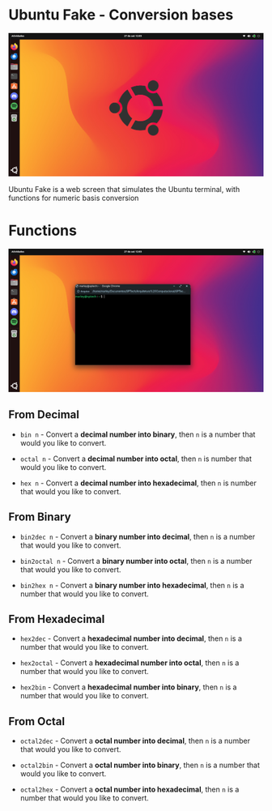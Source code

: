 # Ubuntu Fake - Conversion bases

![Ubuntu Fake](https://github.com/MarleyS439/ubuntu-fake-conversion-bases/blob/master/public/assets/images/screenshot2.png "Ubuntu Fake")

Ubuntu Fake is a web screen that simulates the Ubuntu terminal, with functions for numeric basis conversion

# Functions

![Ubuntu Fake Terminal](https://github.com/MarleyS439/ubuntu-fake-conversion-bases/blob/master/public/assets/images/screenshot1.png "Terminal on Ubuntu Fake")

## From Decimal

- `bin n` - Convert a **decimal number into binary**, then `n` is a number that would you like to convert.

- `octal n` - Convert a **decimal number into octal**, then `n` is number that would you like to convert.

- `hex n` - Convert a **decimal number into hexadecimal**, then `n` is number that would you like to convert.

## From Binary

- `bin2dec n` - Convert a **binary number into decimal**, then `n` is a number that would you like to convert.

- `bin2octal n` - Convert a **binary number into octal**, then `n` is a number that would you like to convert.

- `bin2hex n` - Convert a **binary number into hexadecimal**, then `n` is a number that would you like to convert.

## From Hexadecimal

- `hex2dec` - Convert a **hexadecimal number into decimal**, then `n` is a number that would you like to convert.

- `hex2octal` - Convert a **hexadecimal number into octal**, then `n` is a number that would you like to convert.

- `hex2bin` - Convert a **hexadecimal number into binary**, then `n` is a number that would you like to convert.

## From Octal

- `octal2dec` - Convert a **octal number into decimal**, then `n` is a number that would you like to convert.

- `octal2bin` - Convert a **octal number into binary**, then `n` is a number that would you like to convert.

- `octal2hex` - Convert a **octal number into hexadecimal**, then `n` is a number that would you like to convert.
